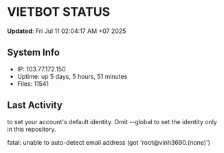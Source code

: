# VIETBOT STATUS
**Updated**: Fri Jul 11 02:04:17 AM +07 2025

## System Info
- IP: 103.77.172.150
- Uptime: up 5 days, 5 hours, 51 minutes
- Files: 11541

## Last Activity

to set your account's default identity.
Omit --global to set the identity only in this repository.

fatal: unable to auto-detect email address (got 'root@vinh3690.(none)')
